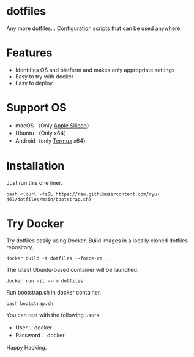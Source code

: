 # dotfiles

Any more dotfiles...
Configuration scripts that can be used anywhere.

# Features

- Identifies OS and platform and makes only appropriate settings
- Easy to try with docker
- Easy to deploy

# Support OS

- macOS  （Only [Apple Silicon](https://support.apple.com/en-us/HT211814)）
- Ubuntu （Only x64）
- Android（only [Termux](https://github.com/termux) x64）

# Installation

Just run this one liner.

```shell
bash <(curl -fsSL https://raw.githubusercontent.com/ryu-461/dotfiles/main/bootstrap.sh)
```

# Try Docker

Try dotfiles easily using Docker.
Build images in a locally cloned dotfiles repository.

```shell
docker build -t dotfiles --force-rm .
```

The latest Ubuntu-based container will be launched.

```shell
docker run -it --rm dotfiles
```

Run bootstrap.sh in docker container.

```shell
bash bootstrap.sh
```

You can test with the following users.

- User： docker
- Password： docker

Happy Hacking.
